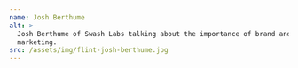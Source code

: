 ```yaml
---
name: Josh Berthume
alt: >-
  Josh Berthume of Swash Labs talking about the importance of brand and
  marketing.
src: /assets/img/flint-josh-berthume.jpg
---
```


